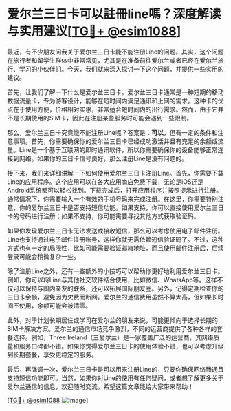 # 爱尔兰三日卡可以註冊line嗎？深度解读与实用建议[[TG💪+ @esim1088](https://t.me/s/esim1088)]

最近，有不少朋友问我关于爱尔兰三日卡能不能注册Line的问题。其实，这个问题在旅行者和留学生群体中非常常见，尤其是在准备前往爱尔兰或者已经在爱尔兰旅行、学习的小伙伴们。今天，我们就来深入探讨一下这个问题，并提供一些实用的建议。

首先，让我们了解一下什么是爱尔兰三日卡。爱尔兰三日卡通常是一种短期的移动数据流量卡，专为游客设计，能够在短时间内满足通讯和上网的需求。这种卡的优点在于使用方便，价格相对实惠，非常适合短时间内的出行需求。然而，由于它并不是长期使用的SIM卡，因此在注册某些服务时可能会遇到一些限制。

那么，爱尔兰三日卡究竟能不能注册Line呢？答案是：**可以**，但有一定的条件和注意事项。首先，你需要确保你的爱尔兰三日卡已经成功激活并且有充足的余额或流量。Line是一个基于互联网的即时通讯软件，所以你需要确保你的设备能够正常连接到网络。如果你的三日卡信号良好，那么注册Line是没有问题的。

接下来，我们来详细讲解一下如何使用爱尔兰三日卡注册Line。首先，你需要下载Line的应用程序。这个应用可以在各大应用商店免费下载，无论是iOS还是Android系统都可以轻松找到。下载完成后，打开应用程序并按照提示进行注册。通常情况下，你需要输入一个有效的手机号码来完成注册。在这里，你需要特别注意，你的爱尔兰三日卡是否支持短信功能。如果支持，你可以直接使用爱尔兰三日卡的号码进行注册；如果不支持，你可能需要寻找其他方式获取验证码。

如果你发现爱尔兰三日卡无法发送或接收短信，那么可以考虑使用电子邮件注册。Line也支持通过电子邮件注册账号，这样你就无需依赖短信验证码了。不过，这种方式也有一定的局限性，比如可能需要验证邮箱地址，而且使用邮件注册后，后续登录可能会稍微复杂一些。

除了注册Line之外，还有一些额外的小技巧可以帮助你更好地利用爱尔兰三日卡。例如，你可以将Line与其他社交软件结合使用，比如微信、WhatsApp等。这样不仅可以保持与国内亲友的联系，还可以拓展国际朋友圈。另外，记得定期检查你的三日卡余额，避免因为欠费而断网。爱尔兰的通信费用虽然不算太高，但如果长时间不使用，余额可能会被清零。

此外，对于计划长期居住或学习在爱尔兰的朋友来说，可能更倾向于选择长期的SIM卡解决方案。爱尔兰的通信市场竞争激烈，不同的运营商提供了各种各样的套餐选择。例如，Three Ireland（三爱尔兰）是一家覆盖广泛的运营商，其网络质量和服务口碑都不错。如果你觉得爱尔兰三日卡的使用体验不错，也可以考虑升级到长期套餐，享受更稳定的服务。

最后，再强调一次，爱尔兰三日卡是可以用来注册Line的，只要你确保网络畅通且支持短信功能即可。当然，如果你对Line的使用有任何疑问，或者想了解更多关于爱尔兰通信的信息，欢迎随时交流。希望这篇文章能给大家带来帮助！

[[TG💪+ @esim1088](https://t.me/s/esim1088) ![Image](https://i.postimg.cc/4NQfJmqS/Snipaste-2025-05-13-00-14-12.png)]